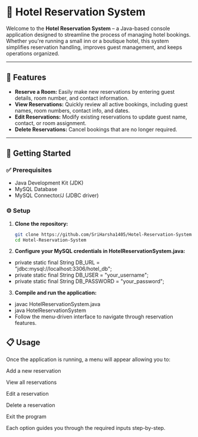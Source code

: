 # 🏨 Hotel Reservation System

Welcome to the **Hotel Reservation System** – a Java-based console application designed to streamline the process of managing hotel bookings. Whether you're running a small inn or a boutique hotel, this system simplifies reservation handling, improves guest management, and keeps operations organized.

---

## 🌟 Features

- **Reserve a Room:** Easily make new reservations by entering guest details, room number, and contact information.
- **View Reservations:** Quickly review all active bookings, including guest names, room numbers, contact info, and dates.
- **Edit Reservations:** Modify existing reservations to update guest name, contact, or room assignment.
- **Delete Reservations:** Cancel bookings that are no longer required.

---

## 🚀 Getting Started

### ✅ Prerequisites

- Java Development Kit (JDK)
- MySQL Database
- MySQL Connector/J (JDBC driver)

### ⚙️ Setup

1. **Clone the repository:**

   ```bash
   git clone https://github.com/SriHarsha1405/Hotel-Reservation-System.git
   cd Hotel-Reservation-System

2. **Configure your MySQL credentials in HotelReservationSystem.java:**

- private static final String DB_URL = "jdbc:mysql://localhost:3306/hotel_db";
- private static final String DB_USER = "your_username";
- private static final String DB_PASSWORD = "your_password";

3. **Compile and run the application:**

- javac HotelReservationSystem.java
- java HotelReservationSystem
- Follow the menu-driven interface to navigate through reservation features.

## 📋 Usage
Once the application is running, a menu will appear allowing you to:

Add a new reservation

View all reservations

Edit a reservation

Delete a reservation

Exit the program

Each option guides you through the required inputs step-by-step.
